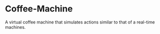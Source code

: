# Coffee-Machine
A virtual coffee machine that simulates actions similar to that of a real-time machines.

